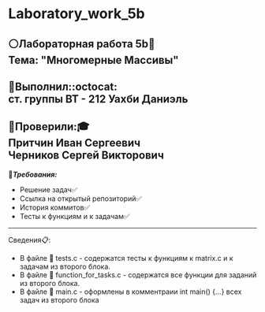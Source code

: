 # Laboratory_work_5b

:white_circle:__Лабораторная работа 5b__:page_with_curl:\
Тема: "Многомерные Массивы"
---

:large_blue_circle:__Выполнил:__:octocat:\
ст. группы ВТ - 212 Уахби Даниэль
---
:red_circle:__Проверили:__:mortar_board:\
Притчин Иван Сергеевич\
Черников Сергей Викторович
---
:black_square_button:***Требования:***

+ Решение задач:white_check_mark:
+ Ссылка на открытый репозиторий:white_check_mark:
+ История коммитов:white_check_mark:
+ Тесты к функциям и к задачам:white_check_mark:

---
Сведения:clipboard::

* В файле :memo: tests.с - содержатся тесты к функциям к matrix.c и к задачам из второго блока.
* В файле :memo: function_for_tasks.c - содержатся все функции для заданий из второго блока.
* В файле :memo: main.c - оформлены в комментраии int main() {...} всех задач из второго блока 
